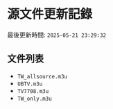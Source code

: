 # 源文件更新記錄

最後更新時間: `2025-05-21 23:29:32`

## 文件列表
- `TW_allsource.m3u`
- `UBTV.m3u`
- `TV7708.m3u`
- `TW_only.m3u`
